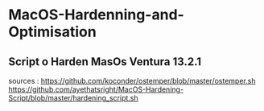 # MacOS-Hardenning-and-Optimisation

Script o Harden MasOs Ventura 13.2.1
-------------------------------

sources : 
https://github.com/koconder/ostemper/blob/master/ostemper.sh
https://github.com/ayethatsright/MacOS-Hardening-Script/blob/master/hardening_script.sh
